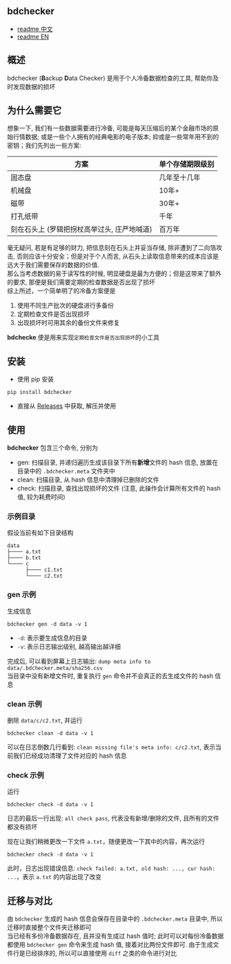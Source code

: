 ## bdchecker

* [readme 中文](./README_cn.md)
* [readme EN](./README.md)

## 概述
bdchecker (**B**ackup **D**ata Checker) 是用于个人冷备数据检查的工具, 帮助你及时发现数据的损坏  

## 为什么需要它
想象一下, 我们有一些数据需要进行冷备, 可能是每天压缩后的某个金融市场的原始行情数据; 或是一些个人拥有的经典电影的电子版本; 抑或是一些常年用不到的密钥；我们先列出一些方案:  

| 方案 | 单个存储期限级别 |
| ---- | ---- |
| 固态盘 | 几年至十几年 |
| 机械盘 | 10年+ |
| 磁带 | 30年+ |
| 打孔纸带 | 千年 |
| 刻在石头上 (罗辑把拐杖高举过头, 庄严地喊道) | 百万年 |

毫无疑问, 若是有足够的财力, 把信息刻在石头上并妥当存储, 除非遭到了二向箔攻击, 否则应该十分安全；但是对于个人而言, 从石头上读取信息带来的成本应该是远大于我们需要保存的数据的价值.   
那么当考虑数据的易于读写性的时候, 明显硬盘是最为方便的；但是这带来了额外的要求, 那便是我们需要定期的检查数据是否出现了损坏  
综上所述，一个简单明了的冷备方案便是
1. 使用不同生产批次的硬盘进行多备份
2. 定期检查文件是否出现损坏
3. 出现损坏时可用其余的备份文件来修复

**bdchecke** 便是用来实现`定期检查文件是否出现损坏`的小工具

## 安装
* 使用 pip 安装
```
pip install bdchecker
```
* 直接从 [Releases](https://github.com/MuggleWei/bdchecker/releases) 中获取, 解压并使用

## 使用
**bdchecker** 包含三个命令, 分别为
* gen: 扫描目录, 并递归遍历生成该目录下所有**新增**文件的 hash 信息, 放置在目录中的 `.bdchecker.meta` 文件夹中
* clean: 扫描目录, 从 hash 信息中清理掉已删除的文件
* check: 扫描目录, 查找出现损坏的文件 (注意, 此操作会计算所有文件的 hash 值, 较为耗费时间)

### 示例目录
假设当前有如下目录结构  
```
data
├──── a.txt
├──── b.txt
└──── c
      ├──── c1.txt
      └──── c2.txt
```

### gen 示例
生成信息
```
bdchecker gen -d data -v 1
```
* `-d`: 表示要生成信息的目录
* `-v`: 表示日志输出级别, 越高输出越详细

完成后, 可以看到屏幕上日志输出: `dump meta info to data/.bdchecker.meta/sha256.csv`  
当目录中没有新增文件时, 重复执行 `gen` 命令并不会真正的去生成文件的 hash 信息  

### clean 示例
删除 `data/c/c2.txt`, 并运行
```
bdchecker clean -d data -v 1
```

可以在日志倒数几行看到: `clean missing file's meta info: c/c2.txt`, 表示当前我们已经成功清理了文件对应的 hash 信息

### check 示例
运行
```
bdchecker check -d data -v 1
```
日志的最后一行出现: `all check pass`, 代表没有新增/删除的文件, 且所有的文件都没有损坏  

现在让我们稍微更改一下文件 `a.txt`，随便更改一下其中的内容，再次运行
```
bdchecker check -d data -v 1
```
此时，日志出现错误信息: `check failed: a.txt, old hash: ..., cur hash: ...`，表示 `a.txt` 的内容出现了改变

## 迁移与对比
由 `bdchecker` 生成的 hash 信息会保存在目录中的 `.bdchecker.meta` 目录中, 所以迁移时直接整个文件夹迁移即可  
当已经有多份冷备数据存在, 且并没有生成过 hash 值时; 此时可以对每份冷备数据都使用 `bdchecker gen` 命令来生成 hash 值, 接着对比两份文件即可. 由于生成文件行是已经排序的, 所以可以直接使用 `diff` 之类的命令进行对比
